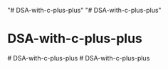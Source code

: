 "# DSA-with-c-plus-plus" 
"# DSA-with-c-plus-plus" 
# DSA-with-c-plus-plus
#   D S A - w i t h - c - p l u s - p l u s  
 #   D S A - w i t h - c - p l u s - p l u s  
 